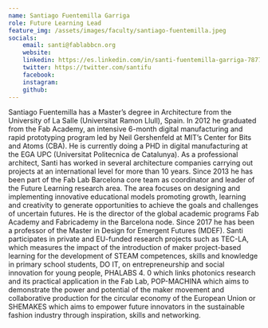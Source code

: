 ```yaml
---
name: Santiago Fuentemilla Garriga
role: Future Learning Lead
feature_img: /assets/images/faculty/santiago-fuentemilla.jpeg
socials:
    email: santi@fablabbcn.org
    website:
    linkedin: https://es.linkedin.com/in/santi-fuentemilla-garriga-7877892b
    twitter: https://twitter.com/santifu
    facebook:
    instagram:
    github:
---
```


Santiago Fuentemilla has a Master’s degree in Architecture from the University of La Salle (Universitat Ramon Llull), Spain. In 2012 he graduated from the Fab Academy, an intensive 6-month digital manufacturing and rapid prototyping program led by Neil Gershenfeld at MIT’s Center for Bits and Atoms (CBA). He is currently doing a PHD in digital manufacturing at the EGA UPC (Universitat Politecnica de Catalunya). As a professional architect, Santi has worked in several architecture companies carrying out projects at an international level for more than 10 years. Since 2013 he has been part of the Fab Lab Barcelona core team as coordinator and leader of the Future Learning research area. The area focuses on designing and implementing innovative educational models promoting growth, learning and creativity to generate opportunities to achieve the goals and challenges of uncertain futures. He is the director of the global academic programs Fab Academy and Fabricademy in the Barcelona node. Since 2017 he has been a professor of the Master in Design for Emergent Futures (MDEF). Santi participates in private and EU-funded research projects such as TEC-LA, which measures the impact of the introduction of maker project-based learning for the development of STEAM competences, skills and knowledge in primary school students, DO IT, on entrepreneurship and social innovation for young people, PHALABS 4. 0 which links photonics research and its practical application in the Fab Lab, POP-MACHINA which aims to demonstrate the power and potential of the maker movement and collaborative production for the circular economy of the European Union or SHEMAKES which aims to empower future innovators in the sustainable fashion industry through inspiration, skills and networking.